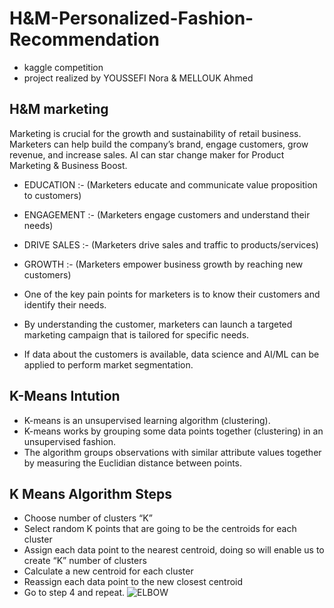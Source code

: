 # H&M-Personalized-Fashion-Recommendation
- kaggle competition
- project realized by YOUSSEFI Nora & MELLOUK Ahmed

## H&M marketing
Marketing is crucial for the growth and sustainability of retail business. Marketers can help build the company’s brand, engage customers, grow revenue, and increase sales. AI can star change maker for Product Marketing & Business Boost.

- EDUCATION :- (Marketers educate and communicate value proposition to customers)

- ENGAGEMENT :- (Marketers engage customers and understand their needs)

- DRIVE SALES :- (Marketers drive sales and traffic to products/services)

- GROWTH :- (Marketers empower business growth by reaching new customers)

- One of the key pain points for marketers is to know their customers and identify their needs.

- By understanding the customer, marketers can launch a targeted marketing campaign that is tailored for specific needs.

- If data about the customers is available, data science and AI/ML can be applied to perform market segmentation.

## K-Means Intution
- K-means is an unsupervised learning algorithm (clustering).
- K-means works by grouping some data points together (clustering) in an unsupervised fashion.
- The algorithm groups observations with similar attribute values together by measuring the Euclidian distance between points.
## K Means Algorithm Steps
- Choose number of clusters “K”
- Select random K points that are going to be the centroids for each cluster
- Assign each data point to the nearest centroid, doing so will enable us to create “K” number of clusters
- Calculate a new centroid for each cluster
- Reassign each data point to the new closest centroid
- Go to step 4 and repeat.
![ELBOW](https://user-images.githubusercontent.com/80409227/164721789-38b8399b-ecb5-49e0-9bfd-15c1bc2d1d1f.png)
